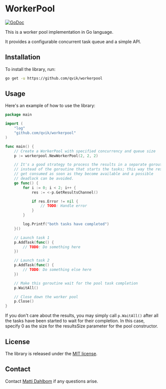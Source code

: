 # WorkerPool

[![GoDoc](https://godoc.org/github.com/qvik/workerpool?status.svg)](https://godoc.org/github.com/qvik/workerpool)

This is a worker pool implementation in Go language.

It provides a configurable concurrent task queue and a simple API.

## Installation

To install the library, run:

```sh
go get -u https://github.com/qvik/workerpool
```

## Usage

Here's an example of how to use the library:

```go
package main

import (
    "log"
    "github.com/qvik/workerpool"
)

func main() {
    // Create a WorkerPool with specified concurrency and queue size
    p := workerpool.NewWorkerPool(2, 2, 2)

    // It's a good strategy to process the results in a separate goroutine
    // instead of the goroutine that starts the tasks; this way the results
    // get consumed as soon as they become available and a possible
    // deadlock can be avoided.
    go func() {
        for i := 0; i < 2; i++ {
            res := <-p.GetResultsChannel()

            if res.Error != nil {
                // TODO: Handle error
            }
        }

        log.Printf("both tasks have completed")
    }()

    // Launch task 1
    p.AddTask(func() {
        // TODO: Do something here
    })

    // Launch task 2
    p.AddTask(func() {
        // TODO: Do something else here
    })

    // Make this goroutine wait for the pool task completion
    p.WaitAll()

    // Close down the worker pool
    p.Close()
}
```

If you don't care about the results, you may simply call `p.WaitAll()` after all the tasks have been started to wait for their completion. In this case, specify 0 as the size for the resultsSize parameter for the pool constructor.

## License

The library is released under the [MIT license](LICENSE.md).

## Contact

Contact [Matti Dahlbom](mailto:matti@qvik.fi) if any questions arise.
